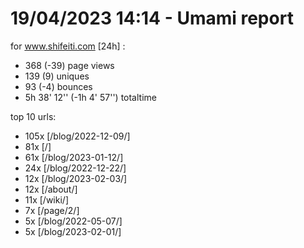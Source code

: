# 19/04/2023 14:14 - Umami report
for www.shifeiti.com [24h] :

 - 368 (-39) page views
 - 139 (9) uniques
 - 93 (-4) bounces
 - 5h 38' 12'' (-1h 4' 57'') totaltime


top 10 urls:
 - 105x [/blog/2022-12-09/]
 - 81x [/]
 - 61x [/blog/2023-01-12/]
 - 24x [/blog/2022-12-22/]
 - 12x [/blog/2023-02-03/]
 - 12x [/about/]
 - 11x [/wiki/]
 - 7x [/page/2/]
 - 5x [/blog/2022-05-07/]
 - 5x [/blog/2023-02-01/]


